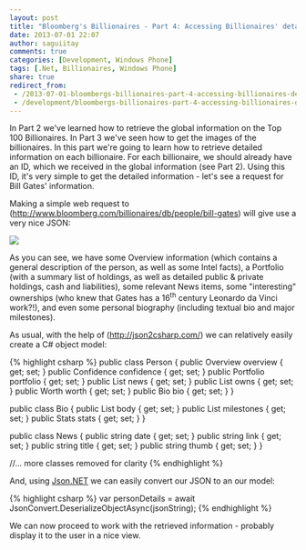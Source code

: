 ```yaml
---
layout: post
title: "Bloomberg's Billionaires - Part 4: Accessing Billionaires' details data"
date: 2013-07-01 22:07
author: saguiitay
comments: true
categories: [Development, Windows Phone]
tags: [.Net, Billionaires, Windows Phone]
share: true
redirect_from:
 - /2013-07-01-bloombergs-billionaires-part-4-accessing-billionaires-details-data/
 - /development/bloombergs-billionaires-part-4-accessing-billionaires-details-data/
---
```

In Part 2 we've learned how to retrieve the global information on the Top 100 Billionaires. In Part 3 we've seen how to get the images of the billionaires.
In this part we're going to learn how to retrieve detailed information on each billionaire. For each billionaire, we should already have an ID,
which we received in the global information (see Part 2). Using this ID, it's very simple to get the detailed information - let's see a request
for Bill Gates' information.

Making a simple web request to (http://www.bloomberg.com/billionaires/db/people/bill-gates) will give use a very nice JSON:

![]({{site.url}}/images/070113_2009_bloombergsb1.png)

As you can see, we have some Overview information (which contains a general description of the person, as well as some Intel facts),
a Portfolio (with a summary list of holdings, as well as detailed public & private holdings, cash and liabilities), some relevant News
items, some "interesting" ownerships (who knew that Gates has a 16<sup>th</sup> century Leonardo da Vinci work?!), and even some
personal biography (including textual bio and major milestones).

As usual, with the help of (http://json2csharp.com/) we can relatively easily create a C# object model: 

{% highlight csharp %}
public class Person
{
	public Overview overview { get; set; }
	public Confidence confidence { get; set; }
	public Portfolio portfolio { get; set; }
	public List<News> news { get; set; }
	public List<Own> owns { get; set; }
	public Worth worth { get; set; }
	public Bio bio { get; set; }
}

public class Bio
{
	public List<string> body { get; set; }
	public List<Milestone> milestones { get; set; }
	public Stats stats { get; set; }
}

public class News
{
	public string date { get; set; }
	public string link { get; set; }
	public string title { get; set; }
	public string thumb { get; set; }
}

//... more classes removed for clarity
{% endhighlight %}

And, using [Json.NET](http://james.newtonking.com/projects/json-net.aspx) we can easily convert our JSON to an our model:

{% highlight csharp %}
var personDetails = await JsonConvert.DeserializeObjectAsync<Person>(jsonString);
{% endhighlight %}

We can now proceed to work with the retrieved information - probably display it to the user in a nice view.
